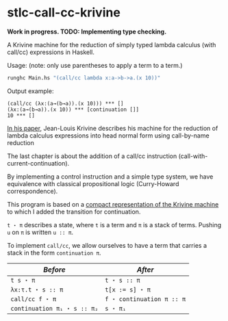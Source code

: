 # stlc-call-cc-krivine

**Work in progress. TODO: Implementing type checking.**
  
A Krivine machine for the reduction of simply typed lambda calculus (with call/cc) expressions in Haskell.  
  
Usage: (note: only use parentheses to apply a term to a term.)  
```hs  
runghc Main.hs "(call/cc lambda x:a->b->a.(x 10))"  
```  
Output example:  
```  
(call/cc (λx:(a→(b→a)).(x 10))) *** []  
(λx:(a→(b→a)).(x 10)) *** [continuation []]  
10 *** []  
```  
  
[In his paper](https://www.irif.fr/~krivine/articles/lazymach.pdf), Jean-Louis Krivine describes his machine for the reduction of lambda calculus expressions into head normal form using call-by-name reduction
  
The last chapter is about the addition of a call/cc instruction (call-with-current-continuation).  
  
By implementing a control instruction and a simple type system, we have equivalence with classical propositional logic (Curry-Howard correspondence).  
  
This program is based on a [compact representation of the Krivine machine](https://hal.inria.fr/hal-01479035/document) to which I added the transition for continuation.  
    
``t ⋆ π`` describes a state, where ``t`` is a term and ``π`` is a stack of terms. Pushing ``u`` on  ``π`` is written ``u :: π``.  
  
To implement ``call/cc``, we allow ourselves to have a term that carries a stack in the form ``continuation π``.  



*Before*                        |*After*|  
|-                              |-  
|``t s ⋆ π``                    | ``t ⋆ s :: π`` 
|``λx:τ.t ⋆ s :: π``            | ``t[x := s] ⋆ π``   
|``call/cc f ⋆ π``              |``f ⋆ continuation π :: π``
| ``continuation π₁ ⋆ s :: π₂`` | ``s ⋆ π₁``
